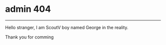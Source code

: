 # admin 404
---
Hello stranger, I am ScoutV boy named George in the reality.

Thank you for comming 